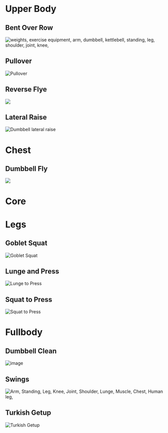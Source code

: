 # Upper Body
## Bent Over Row
![weights, exercise equipment, arm, dumbbell, kettlebell, standing, leg, shoulder, joint, knee,](https://hips.hearstapps.com/ame-prod-menshealth-assets.s3.amazonaws.com/main/assets/bent-row.gif?resize=480:*)
## Pullover
![Pullover](https://www.mensjournal.com/wp-content/uploads/2020/05/Pullover.jpg?w=800&quality=86&strip=all)
## Reverse Flye
![](https://www.mensjournal.com/wp-content/uploads/2020/05/Flye.jpg?w=800&quality=86&strip=all)
## Lateral Raise
![Dumbbell lateral raise](https://www.mensjournal.com/wp-content/uploads/2020/05/LateralRaise.jpg?w=800&quality=86&strip=all)
# Chest
## Dumbbell Fly
![](https://cdn1.coachmag.co.uk/sites/coachmag/files/styles/insert_main_wide_image/public/2017/09/gym-ball-dumbbell-flye.jpg?itok=ecYyptX9)
# Core
# Legs
## Goblet Squat
![Goblet Squat](https://www.mensjournal.com/wp-content/uploads/2020/05/Goblet.jpg?w=800&quality=86&strip=all)
## Lunge and Press
![Lunge to Press](https://www.mensjournal.com/wp-content/uploads/2020/05/lungepress.jpg?w=800&quality=86&strip=all)
## Squat to Press
![Squat to Press](https://www.mensjournal.com/wp-content/uploads/2020/05/SquatPress.jpg?w=800&quality=86&strip=all)
# Fullbody
## Dumbbell Clean
![image](https://hips.hearstapps.com/ame-prod-menshealth-assets.s3.amazonaws.com/main/assets/dumbell-clean.gif?resize=768:*)
## Swings
![Arm, Standing, Leg, Knee, Joint, Shoulder, Lunge, Muscle, Chest, Human leg, ](https://hips.hearstapps.com/ame-prod-menshealth-assets.s3.amazonaws.com/main/assets/one-arm-swing.gif?resize=480:*)
## Turkish Getup
![Turkish Getup](https://www.mensjournal.com/wp-content/uploads/2020/05/Turkish-2.jpg?w=800&quality=86&strip=all)









